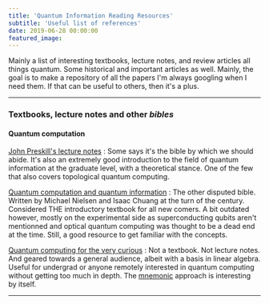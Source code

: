 ```yaml
---
title: 'Quantum Information Reading Resources'
subtitle: 'Useful list of references'
date: 2019-06-28 00:00:00
featured_image:
---
```





Mainly a list of interesting textbooks, lecture notes, and review articles all things quantum. Some historical and important articles as well. Mainly, the goal is to make a repository
of all the papers I'm always googling when I need them. If that can be useful to others, then it's a plus.

---


### Textbooks, lecture notes and other *bibles*

#### Quantum computation

 [John Preskill's lecture notes](http://www.theory.caltech.edu/people/preskill/ph229/) : Some says it's the bible by which we should abide. It's also an extremely good 
introduction to the field of quantum information at the graduate level, with a theoretical stance. One of the few that also covers topological quantum computing.

 [Quantum computation and quantum information](https://www.cambridge.org/core/books/quantum-computation-and-quantum-information/01E10196D0A682A6AEFFEA52D53BE9AE) : The other disputed bible. Written 
 by Michael Nielsen and Isaac Chuang at the turn of the century. Considered THE introductory textbook for all new comers. A bit outdated however, mostly on the experimental side
 as superconducting qubits aren't mentionned and optical quantum computing was thought to be a dead end at the time. Still, a good resource to get familiar with the concepts.

[Quantum computing for the very curious](https://quantum.country/qcvc) : Not a textbook. Not lecture notes. And geared towards a general audience, albeit with a basis in linear algebra.
Useful for undergrad or anyone remotely interested in quantum computing without getting too much in depth. The [mnemonic](https://en.wikipedia.org/wiki/Mnemonic) approach is interesting by itself.
 
---

 
 
 
 
 
